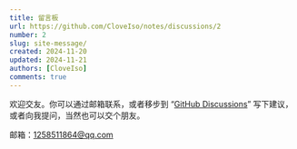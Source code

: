 ```yaml
---
title: 留言板
url: https://github.com/CloveIso/notes/discussions/2
number: 2
slug: site-message/
created: 2024-11-20
updated: 2024-11-21
authors: [CloveIso]
comments: true
---
```


欢迎交友。你可以通过邮箱联系，或者移步到 “[GitHub Discussions](https://github.com/Cloveiso/notes/discussions/2)” 写下建议，或者向我提问，当然也可以交个朋友。

邮箱：[1258511864@qq.com](mailto:1258511864@qq.com)